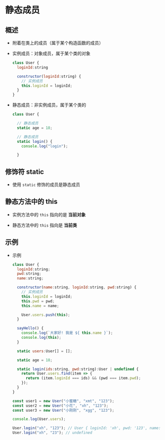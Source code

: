 # 静态成员

## 概述

+ 附着在类上的成员（属于某个构造函数的成员）
+ 实例成员：对象成员，属于某个类的对象

  ```js
  class User {
    loginId:string

    constructor(loginId:string) {
      // 实例成员
      this.loginId = loginId;
    }
  }
  ```

+ 静态成员：非实例成员，属于某个类的

  ```js
  class User {

    // 静态成员
    static age = 18;

    // 静态成员
    static login() {
      console.log("login");

    }
  ```

## 修饰符 static

+ 使用 `static` 修饰的成员是静态成员

## 静态方法中的 this

+ 实例方法中的 `this` 指向的是 **当前对象**

+ 静态方法中的 `this` 指向是 **当前类**

## 示例

+ 示例

  ```js
  class User {
    loginId:string;
    pwd:string;
    name:string;

    constructor(name:string, loginId:string, pwd:string) {
      // 实例成员
      this.loginId = loginId;
      this.pwd = pwd;
      this.name = name;

      User.users.push(this);
    }

    sayHello() {
      console.log(`大家好! 我是 ${ this.name }`);
      console.log(this);
    }

    static users:User[] = [];

    static age = 18;

    static login(ids:string, pwd:string):User | undefined {
      return User.users.find(item => {
        return (item.loginId === ids) && (pwd === item.pwd);
      });
    }
  }

  const user1 = new User("小蜜糖", "xmt", "123");
  const user2 = new User("小花", "xh", "123");
  const user3 = new User("小刚刚", "xgg", "123");

  console.log(User.users);

  User.login("xh", "123"); // User { loginId: 'xh', pwd: '123', name: '小花' }
  User.login("xh", "23"); // undefined
  ````
